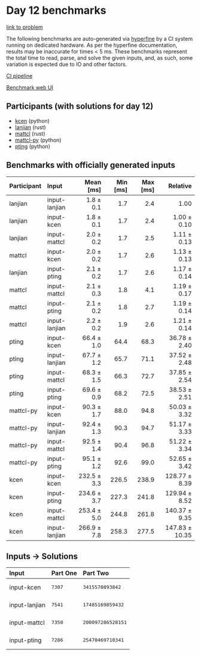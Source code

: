 # Day 12 benchmarks

[link to problem](https://adventofcode.com/2023/day/12)

The following benchmarks are auto-generated via
[hyperfine](https://github.com/sharkdp/hyperfine) by a CI system running on
dedicated hardware. As per the hyperfine documentation, results may be
inaccurate for times < 5 ms. These benchmarks represent the total time to read,
parse, and solve the given inputs, and, as such, some variation is expected due
to IO and other factors.

[CI pipeline](http://ci.papercode.net:8080/teams/main/pipelines/aoc2023)

[Benchmark web UI](https://aoc.ancalagon.black)


## Participants (with solutions for day 12)

- [kcen](https://github.com/kcen/aoc2023) (python)
- [lanjian](https://github.com/lanjian/aoc-2023) (rust)
- [mattcl](https://github.com/mattcl/aoc2023) (rust)
- [mattcl-py](https://github.com/mattcl/aoc2023-py) (python)
- [pting](https://github.com/pting/aoc2023) (python)


## Benchmarks with officially generated inputs

| Participant | Input | Mean [ms] | Min [ms] | Max [ms] | Relative |
|:---|:---|---:|---:|---:|---:|
| lanjian | input-lanjian | 1.8 ± 0.1 | 1.7 | 2.4 | 1.00 |
| lanjian | input-kcen | 1.8 ± 0.1 | 1.7 | 2.4 | 1.00 ± 0.10 |
| lanjian | input-mattcl | 2.0 ± 0.2 | 1.7 | 2.5 | 1.11 ± 0.13 |
| mattcl | input-kcen | 2.0 ± 0.2 | 1.7 | 2.6 | 1.13 ± 0.13 |
| lanjian | input-pting | 2.1 ± 0.2 | 1.7 | 2.6 | 1.17 ± 0.14 |
| mattcl | input-mattcl | 2.1 ± 0.3 | 1.8 | 4.1 | 1.19 ± 0.17 |
| mattcl | input-pting | 2.1 ± 0.2 | 1.8 | 2.7 | 1.19 ± 0.14 |
| mattcl | input-lanjian | 2.2 ± 0.2 | 1.9 | 2.6 | 1.21 ± 0.14 |
| pting | input-kcen | 66.4 ± 1.0 | 64.4 | 68.3 | 36.78 ± 2.40 |
| pting | input-lanjian | 67.7 ± 1.2 | 65.7 | 71.1 | 37.52 ± 2.48 |
| pting | input-mattcl | 68.3 ± 1.5 | 66.3 | 72.7 | 37.85 ± 2.54 |
| pting | input-pting | 69.6 ± 0.9 | 68.2 | 72.5 | 38.53 ± 2.51 |
| mattcl-py | input-kcen | 90.3 ± 1.7 | 88.0 | 94.8 | 50.03 ± 3.32 |
| mattcl-py | input-lanjian | 92.4 ± 1.3 | 90.3 | 94.7 | 51.17 ± 3.33 |
| mattcl-py | input-mattcl | 92.5 ± 1.4 | 90.4 | 96.8 | 51.22 ± 3.34 |
| mattcl-py | input-pting | 95.1 ± 1.2 | 92.6 | 99.0 | 52.65 ± 3.42 |
| kcen | input-kcen | 232.5 ± 3.3 | 226.5 | 238.9 | 128.77 ± 8.39 |
| kcen | input-pting | 234.6 ± 3.7 | 227.3 | 241.8 | 129.94 ± 8.52 |
| kcen | input-mattcl | 253.4 ± 5.0 | 244.8 | 261.8 | 140.37 ± 9.35 |
| kcen | input-lanjian | 266.9 ± 7.8 | 258.3 | 277.5 | 147.83 ± 10.35 |


## Inputs -> Solutions

| Input | Part One | Part Two |
|:---|:---|:---|
|input-kcen|<pre>7307</pre>|<pre>3415570893842</pre>|
|input-lanjian|<pre>7541</pre>|<pre>17485169859432</pre>|
|input-mattcl|<pre>7350</pre>|<pre>200097286528151</pre>|
|input-pting|<pre>7286</pre>|<pre>25470469710341</pre>|
